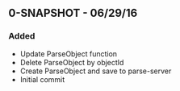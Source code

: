## 0-SNAPSHOT - 06/29/16

### Added
- Update ParseObject function
- Delete ParseObject by objectId
- Create ParseObject and save to parse-server
- Initial commit
